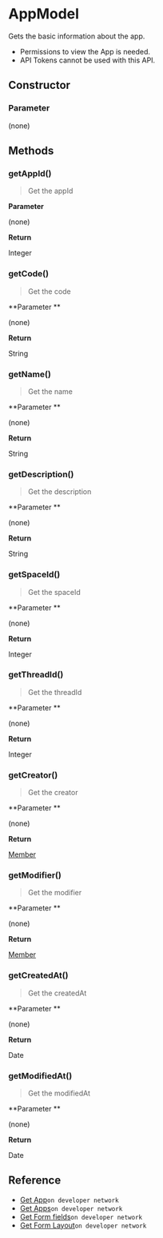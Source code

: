 # AppModel

Gets the basic information about the app.

>
- Permissions to view the App is needed.
- API Tokens cannot be used with this API.

## Constructor

### **Parameter**

(none)

## Methods

### getAppId()

> Get the appId

**Parameter**

(none)

**Return**

Integer

### getCode()

> Get the code

**Parameter **

(none)

**Return**

String

### getName()

> Get the name

**Parameter **

(none)

**Return**

String

### getDescription()

> Get the description

**Parameter **

(none)

**Return**

String

### getSpaceId()

> Get the spaceId

**Parameter **

(none)

**Return**

Integer

### getThreadId()

> Get the threadId

**Parameter **

(none)

**Return**

Integer

### getCreator()

> Get the creator

**Parameter **

(none)

**Return**

[Member](../member)

### getModifier()

> Get the modifier

**Parameter **

(none)

**Return**

[Member](../member)

### getCreatedAt()

> Get the createdAt

**Parameter **

(none)

**Return**

Date

### getModifiedAt()

> Get the modifiedAt

**Parameter **

(none)

**Return**

Date

## Reference

- [Get App](https://developer.kintone.io/hc/en-us/articles/212494888)`on developer network`
- [Get Apps](https://developer.kintone.io/hc/en-us/articles/115005336727)`on developer network`
- [Get Form fields](https://developer.kintone.io/hc/en-us/articles/115005509288)`on developer network`
- [Get Form Layout](https://developer.kintone.io/hc/en-us/articles/115005509068)`on developer network`